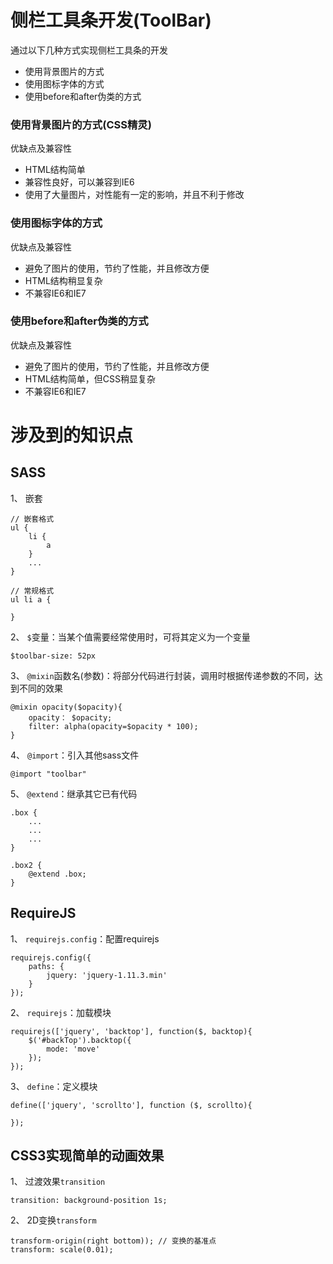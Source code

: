 # 侧栏工具条开发(ToolBar)
通过以下几种方式实现侧栏工具条的开发
- 使用背景图片的方式
- 使用图标字体的方式
- 使用before和after伪类的方式

### 使用背景图片的方式(CSS精灵)
优缺点及兼容性
- HTML结构简单
- 兼容性良好，可以兼容到IE6
- 使用了大量图片，对性能有一定的影响，并且不利于修改

### 使用图标字体的方式
优缺点及兼容性
- 避免了图片的使用，节约了性能，并且修改方便
- HTML结构稍显复杂
- 不兼容IE6和IE7

### 使用before和after伪类的方式
优缺点及兼容性
- 避免了图片的使用，节约了性能，并且修改方便
- HTML结构简单，但CSS稍显复杂
- 不兼容IE6和IE7

# 涉及到的知识点
## SASS
1、 嵌套
```
// 嵌套格式
ul {
    li {
        a
    }
    ...
}

// 常规格式
ul li a {

}
```

2、 `$`变量：当某个值需要经常使用时，可将其定义为一个变量
```
$toolbar-size: 52px
```

3、 `@mixin`函数名(参数)：将部分代码进行封装，调用时根据传递参数的不同，达到不同的效果
```
@mixin opacity($opacity){
    opacity： $opacity;
    filter: alpha(opacity=$opacity * 100);
}
```

4、 `@import`：引入其他sass文件
```
@import "toolbar"
```

5、 `@extend`：继承其它已有代码
```
.box {
    ...
    ...
    ...
}

.box2 {
    @extend .box;
}
```

## RequireJS
1、 `requirejs.config`：配置requirejs
```
requirejs.config({
    paths: {
        jquery: 'jquery-1.11.3.min'
    }
});
```

2、 `requirejs`：加载模块
```
requirejs(['jquery', 'backtop'], function($, backtop){
    $('#backTop').backtop({
        mode: 'move'
    });
});
```

3、 `define`：定义模块
```
define(['jquery', 'scrollto'], function ($, scrollto){

});
```

## CSS3实现简单的动画效果
1、 过渡效果`transition`
```
transition: background-position 1s;
```

2、 2D变换`transform`
```
transform-origin(right bottom)); // 变换的基准点
transform: scale(0.01);
```